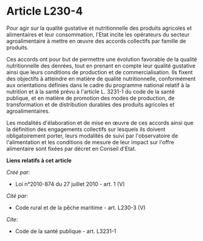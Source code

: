 # Article L230-4

Pour agir sur la qualité gustative et nutritionnelle des produits agricoles et alimentaires et leur consommation, l'Etat
incite les opérateurs du secteur agroalimentaire à mettre en œuvre des accords collectifs par famille de produits. 

Ces accords ont pour but de permettre une évolution favorable de la qualité nutritionnelle des denrées, tout en prenant en
compte leur qualité gustative ainsi que leurs conditions de production et de commercialisation. Ils fixent des objectifs à
atteindre en matière de qualité nutritionnelle, conformément aux orientations définies dans le cadre du programme national
relatif à la nutrition et à la santé prévu à l'article L. 3231-1 du code de la santé publique, et en matière de promotion des
modes de production, de transformation et de distribution durables des produits agricoles et agroalimentaires. 

Les modalités d'élaboration et de mise en œuvre de ces accords ainsi que la définition des engagements collectifs sur
lesquels ils doivent obligatoirement porter, leurs modalités de suivi par l'observatoire de l'alimentation et les conditions
de mesure de leur impact sur l'offre alimentaire sont fixées par décret en Conseil d'Etat.

**Liens relatifs à cet article**

_Créé par_:

  - Loi n°2010-874 du 27 juillet 2010 - art. 1 (V)

_Cité par_:

  - Code rural et de la pêche maritime - art. L230-3 (V)

_Cite_:

  - Code de la santé publique - art. L3231-1
